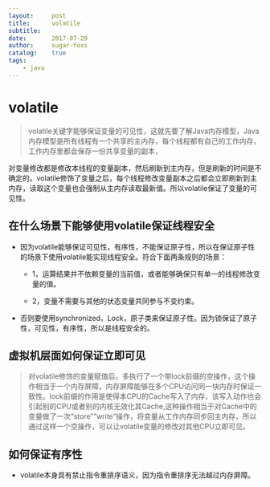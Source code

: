```yaml
---
layout:     post
title:      volatile
subtitle:   
date:       2017-07-29
author:     sugar-foxs
catalog: 	true
tags:
    - java
---
```


# volatile
> volatile关键字能够保证变量的可见性，这就先要了解Java内存模型，Java内存模型是所有线程有一个共享的主内存，每个线程都有自己的工作内存，工作内存里都会保存一份共享变量的副本，
<!-- more -->
对变量修改都是修改本线程的变量副本，然后刷新到主内存，但是刷新的时间是不确定的。volatile修饰了变量之后，每个线程修改变量副本之后都会立即刷新到主内存，读取这个变量也会强制从主内存读取最新值。所以volatile保证了变量的可见性。

## 在什么场景下能够使用volatile保证线程安全

- 因为volatile能够保证可见性，有序性，不能保证原子性，所以在保证原子性的场景下使用volatile能实现线程安全。符合下面两条规则的场景：

    - 1，运算结果并不依赖变量的当前值，或者能够确保只有单一的线程修改变量的值。

    - 2，变量不需要与其他的状态变量共同参与不变约束。

- 否则要使用synchronized，Lock，原子类来保证原子性。因为锁保证了原子性，可见性，有序性，所以是线程安全的。



## 虚拟机层面如何保证立即可见

> 对volatile修饰的变量赋值后，多执行了一个带lock前缀的空操作，这个操作相当于一个内存屏障，内存屏障能够在多个CPU访问同一块内存时保证一致性。lock前缀的作用是使得本CPU的Cache写入了内存，该写入动作也会引起别的CPU或者别的内核无效化其Cache,这种操作相当于对Cache中的变量做了一次“store”“write”操作，将变量从工作内存同步回主内存，所以通过这样一个空操作，可以让volatile变量的修改对其他CPU立即可见。

## 如何保证有序性

- volatile本身具有禁止指令重排序语义，因为指令重排序无法越过内存屏障。

